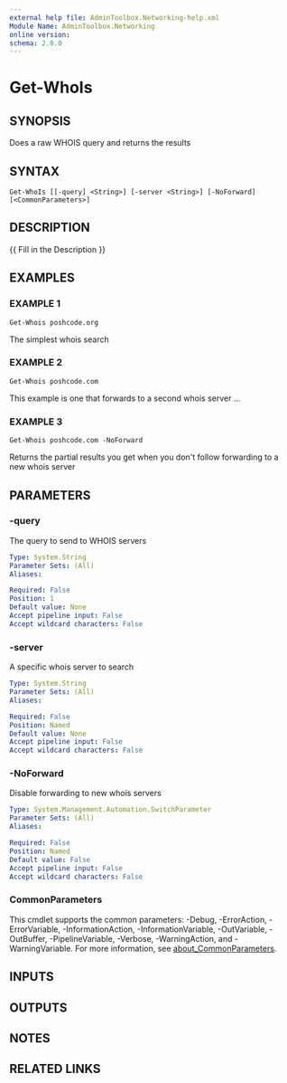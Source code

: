 ```yaml
---
external help file: AdminToolbox.Networking-help.xml
Module Name: AdminToolbox.Networking
online version:
schema: 2.0.0
---
```


# Get-WhoIs

## SYNOPSIS
Does a raw WHOIS query and returns the results

## SYNTAX

```
Get-WhoIs [[-query] <String>] [-server <String>] [-NoForward] [<CommonParameters>]
```

## DESCRIPTION
{{ Fill in the Description }}

## EXAMPLES

### EXAMPLE 1
```
Get-Whois poshcode.org
```

The simplest whois search

### EXAMPLE 2
```
Get-Whois poshcode.com
```

This example is one that forwards to a second whois server ...

### EXAMPLE 3
```
Get-Whois poshcode.com -NoForward
```

Returns the partial results you get when you don't follow forwarding to a new whois server

## PARAMETERS

### -query
The query to send to WHOIS servers

```yaml
Type: System.String
Parameter Sets: (All)
Aliases:

Required: False
Position: 1
Default value: None
Accept pipeline input: False
Accept wildcard characters: False
```

### -server
A specific whois server to search

```yaml
Type: System.String
Parameter Sets: (All)
Aliases:

Required: False
Position: Named
Default value: None
Accept pipeline input: False
Accept wildcard characters: False
```

### -NoForward
Disable forwarding to new whois servers

```yaml
Type: System.Management.Automation.SwitchParameter
Parameter Sets: (All)
Aliases:

Required: False
Position: Named
Default value: False
Accept pipeline input: False
Accept wildcard characters: False
```

### CommonParameters
This cmdlet supports the common parameters: -Debug, -ErrorAction, -ErrorVariable, -InformationAction, -InformationVariable, -OutVariable, -OutBuffer, -PipelineVariable, -Verbose, -WarningAction, and -WarningVariable. For more information, see [about_CommonParameters](http://go.microsoft.com/fwlink/?LinkID=113216).

## INPUTS

## OUTPUTS

## NOTES

## RELATED LINKS
